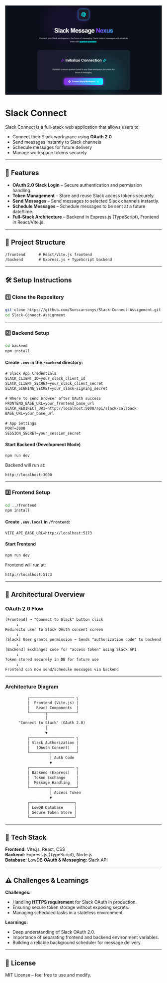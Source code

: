 <p align="center">
  <img src="/Public/home.png" alt="Home Screen" width="800"/>
</p>

# Slack Connect

Slack Connect is a full-stack web application that allows users to:
- Connect their Slack workspace using **OAuth 2.0**
- Send messages instantly to Slack channels
- Schedule messages for future delivery
- Manage workspace tokens securely

---

## 🚀 Features
- **OAuth 2.0 Slack Login** – Secure authentication and permission handling.
- **Token Management** – Store and reuse Slack access tokens securely.
- **Send Messages** – Send messages to selected Slack channels instantly.
- **Schedule Messages** – Schedule messages to be sent at a future date/time.
- **Full-Stack Architecture** – Backend in Express.js (TypeScript), Frontend in React/Vite.js.

---

## 📂 Project Structure
```
/frontend      # React/Vite.js frontend
/backend       # Express.js + TypeScript backend
```

---

## 🛠️ Setup Instructions

### 1️⃣ Clone the Repository
```bash
git clone https://github.com/Sunscarsonys/Slack-Connect-Assignment.git
cd Slack-Connect-Assignment
```

---

### 2️⃣ Backend Setup
```bash
cd backend
npm install
```

#### Create `.env` in the `/backend` directory:
```env
# Slack App Credentials
SLACK_CLIENT_ID=your_slack_client_id
SLACK_CLIENT_SECRET=your_slack_client_secret
SLACK_SIGNING_SECRET=your_slack-signing_secret

# Where to send browser after OAuth success
FRONTEND_BASE_URL=your_frontend_base_url
SLACK_REDIRECT_URI=http://localhost:5000/api/slack/callback
BASE_URL=your_base_url

# App Settings
PORT=3000
SESSION_SECRET=your_session_secret

```

#### Start Backend (Development Mode)
```bash
npm run dev
```
Backend will run at:  
```
http://localhost:3000
```

---

### 3️⃣ Frontend Setup
```bash
cd ../frontend
npm install
```

#### Create `.env.local` in `/frontend`:
```env
VITE_API_BASE_URL=http://localhost:5173
```

#### Start Frontend
```bash
npm run dev
```
Frontend will run at:  
```
http://localhost:5173
```

---

## 🧠 Architectural Overview

### OAuth 2.0 Flow
```plaintext
[Frontend] → "Connect to Slack" button click
     ↓
Redirects user to Slack OAuth consent screen
     ↓
[Slack] User grants permission → Sends "authorization code" to backend
     ↓
[Backend] Exchanges code for "access token" using Slack API
     ↓
Token stored securely in DB for future use
     ↓
Frontend can now send/schedule messages via backend
```

---

### Architecture Diagram
```plaintext
          ┌──────────────────── ┐
          │  Frontend (Vite.js) │
          │   React Components  │
          └───────┬─────────────┘
                  │
      "Connect to Slack" (OAuth 2.0)
                  │
                  ▼
          ┌──────────────────── ┐
          │ Slack Authorization │
          │   (OAuth Consent)   │
          └─────────┬───────────┘
                    │ Auth Code
                    ▼
          ┌──────────────────── ┐
          │ Backend (Express)   │
          │  Token Exchange     │
          │  Message Handling   │
          └─────────┬───────────┘
                    │ Access Token
                    ▼
          ┌────────────────────┐
          │ LowDB Database     │
          │ Secure Token Store │
          └────────────────────┘
```

---

## 🧩 Tech Stack
**Frontend:** Vite.js, React, CSS  
**Backend:** Express.js (TypeScript), Node.js  
**Database:** LowDB 
**OAuth & Messaging:** Slack API  

---

## ⚠️ Challenges & Learnings
**Challenges:**
- Handling **HTTPS requirement** for Slack OAuth in production.
- Ensuring secure token storage without exposing secrets.
- Managing scheduled tasks in a stateless environment.

**Learnings:**
- Deep understanding of Slack OAuth 2.0.
- Importance of separating frontend and backend environment variables.
- Building a reliable background scheduler for message delivery.

---

## 📜 License
MIT License – feel free to use and modify.
